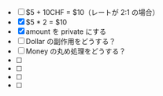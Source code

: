 - [ ] $5 + 10CHF = $10（レートが 2:1 の場合）
- [x] $5 \* 2 = $10
- [x] amount を private にする
- [ ] Dollar の副作用をどうする？
- [ ] Money の丸め処理をどうする？
- [ ]
- [ ]
- [ ]
- [ ]
